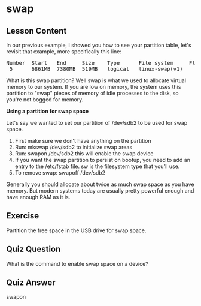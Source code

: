 # swap

## Lesson Content

In our previous example, I showed you how to see your partition table, let's revisit that example, more specifically this line:

<pre>
Number  Start   End     Size    Type      File system     Flags
 5      6861MB  7380MB  519MB   logical   linux-swap(v1)
</pre>

What is this swap partition? Well swap is what we used to allocate virtual memory to our system. If you are low on memory, the system uses this partition to "swap" pieces of memory of idle processes to the disk, so you're not bogged for memory.

<b>Using a partition for swap space</b>

Let's say we wanted to set our partition of /dev/sdb2 to be used for swap space.

<ol>
  
<li>First make sure we don't have anything on the partition</li>
<li>Run: mkswap /dev/sdb2 to initialize swap areas</li>
<li>Run: swapon /dev/sdb2 this will enable the swap device</li>
<li>If you want the swap partition to persist on bootup, you need to add an entry to the /etc/fstab file. sw is the filesystem type that you'll use.</li>
<li>To remove swap: swapoff /dev/sdb2</li>
</ol>

Generally you should allocate about twice as much swap space as you have memory. But modern systems today are usually pretty powerful enough and have enough RAM as it is.

## Exercise

Partition the free space in the USB drive for swap space.

## Quiz Question

What is the command to enable swap space on a device?

## Quiz Answer

swapon